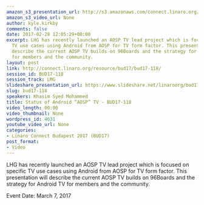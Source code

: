 ```yaml
---
amazon_s3_presentation_url: http://s3.amazonaws.com/connect.linaro.org/bud17/Presentations/BUD17-118%20-%20Status%20of%20AOSP%20TV%20Project.pdf
amazon_s3_video_url: None
author: kyle.kirkby
comments: false
date: 2017-02-28 12:05:29+00:00
excerpt: LHG has recently launched an AOSP TV lead project which is focused on specific
  TV use cases using Android from AOSP for TV form factor. This presentation will
  describe the current AOSP TV builds on 96Boards and the strategy for Android TV
  for members and the community.
layout: post
link: http://connect.linaro.org/resource/bud17/bud17-118/
session_id: BUD17-118
session_track: LMG
slideshare_presentation_url: https://www.slideshare.net/linaroorg/bud17118-status-of-android-aosp-tv
slug: bud17-118
speakers: Khasim Syed Mohammed
title: Status of Android “AOSP” TV - BUD17-118
video_length: 00:00
video_thumbnail: None
wordpress_id: 4631
youtube_video_url: None
categories:
- Linaro Connect Budapest 2017 (BUD17)
post_format:
- Video
---
```


LHG has recently launched an AOSP TV lead project which is focused on specific TV use cases using Android from AOSP for TV form factor. This presentation will describe the current AOSP TV builds on 96Boards and the strategy for Android TV for members and the community.

Event Date: March 7, 2017
